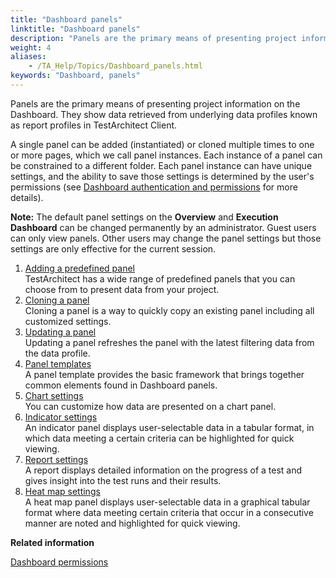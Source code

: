 ```yaml
--- 
title: "Dashboard panels"
linktitle: "Dashboard panels"
description: "Panels are the primary means of presenting project information on the Dashboard. They show data retrieved from underlying data profiles known as report profiles in TestArchitect Client."
weight: 4
aliases: 
    - /TA_Help/Topics/Dashboard_panels.html
keywords: "Dashboard, panels"
---
```


Panels are the primary means of presenting project information on the Dashboard. They show data retrieved from underlying data profiles known as report profiles in TestArchitect Client.

A single panel can be added \(instantiated\) or cloned multiple times to one or more pages, which we call panel instances. Each instance of a panel can be constrained to a different folder. Each panel instance can have unique settings, and the ability to save those settings is determined by the user's permissions \(see [Dashboard authentication and permissions](/TA_Help/Topics/Dashboard_authentication_permissions.html) for more details\).

**Note:** The default panel settings on the **Overview** and **Execution Dashboard** can be changed permanently by an administrator. Guest users can only view panels. Other users may change the panel settings but those settings are only effective for the current session.

1.  [Adding a predefined panel](/TA_Help/Topics/Dashboard_add_predefined_panel.html)  
TestArchitect has a wide range of predefined panels that you can choose from to present data from your project.
2.  [Cloning a panel](/TA_Help/Topics/Dashboard_clone_panel.html)  
Cloning a panel is a way to quickly copy an existing panel including all customized settings.
3.  [Updating a panel](/TA_Help/Topics/Dashboard_update_panel.html)  
Updating a panel refreshes the panel with the latest filtering data from the data profile.
4.  [Panel templates](/TA_Help/Topics/Dashboard_panel_templates.html)  
A panel template provides the basic framework that brings together common elements found in Dashboard panels.
5.  [Chart settings](/TA_Help/Topics/Dashboard_chart.html)  
You can customize how data are presented on a chart panel.
6.  [Indicator settings](/TA_Help/Topics/Dashboard_indicator.html)  
An indicator panel displays user-selectable data in a tabular format, in which data meeting a certain criteria can be highlighted for quick viewing.
7.  [Report settings](/TA_Help/Topics/Dashboard_report.html)  
A report displays detailed information on the progress of a test and gives insight into the test runs and their results.
8.  [Heat map settings](/TA_Help/Topics/Dashboard_heatmap.html)  
A heat map panel displays user-selectable data in a graphical tabular format where data meeting certain criteria that occur in a consecutive manner are noted and highlighted for quick viewing.




**Related information**  


[Dashboard permissions](/TA_Help/Topics/Dashboard_authentication_permissions.html)

